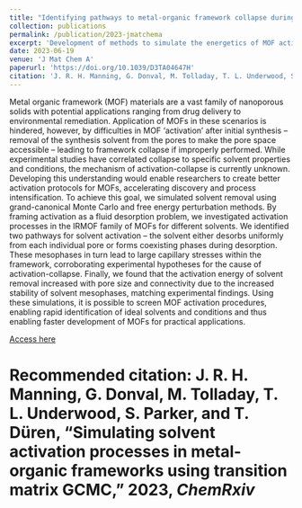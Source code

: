 ```yaml
---
title: "Identifying pathways to metal-organic framework collapse during solvent activation with molecular simulations"
collection: publications
permalink: /publication/2023-jmatchema
excerpt: 'Development of methods to simulate the energetics of MOF activation, and an investigation into the fluid behaviour during of successful and unsuccesful activation.'
date: 2023-06-19
venue: 'J Mat Chem A'
paperurl: 'https://doi.org/10.1039/D3TA04647H'
citation: 'J. R. H. Manning, G. Donval, M. Tolladay, T. L. Underwood, S. Parker, and T. Düren, “Simulating solvent activation processes in metal-organic frameworks using transition matrix GCMC,” 2023, ChemRxiv'
---
```

Metal organic framework (MOF) materials are a vast family of nanoporous solids with potential applications ranging from drug delivery to environmental remediation. Application of MOFs in these scenarios is hindered, however, by difficulties in MOF ‘activation’ after initial synthesis – removal of the synthesis solvent from the pores to make the pore space accessible – leading to framework collapse if improperly performed. While experimental studies have correlated collapse to specific solvent properties and conditions, the mechanism of activation-collapse is currently unknown. Developing this understanding would enable researchers to create better activation protocols for MOFs, accelerating discovery and process intensification. To achieve this goal, we simulated solvent removal using grand-canonical Monte Carlo and free energy perturbation methods. By framing activation as a fluid desorption problem, we investigated activation processes in the IRMOF family of MOFs for different solvents. We identified two pathways for solvent activation – the solvent either desorbs uniformly from each individual pore or forms coexisting phases during desorption. These mesophases in turn lead to large capillary stresses within the framework, corroborating experimental hypotheses for the cause of activation-collapse. Finally, we found that the activation energy of solvent removal increased with pore size and connectivity due to the increased stability of solvent mesophases, matching experimental findings. Using these simulations, it is possible to screen MOF activation procedures, enabling rapid identification of ideal solvents and conditions and thus enabling faster development of MOFs for practical applications.

[Access here](https://doi.org/10.1039/D3TA04647H)

# Recommended citation: J. R. H. Manning, G. Donval, M. Tolladay, T. L. Underwood, S. Parker, and T. Düren, “Simulating solvent activation processes in metal-organic frameworks using transition matrix GCMC,” 2023, _ChemRxiv_
